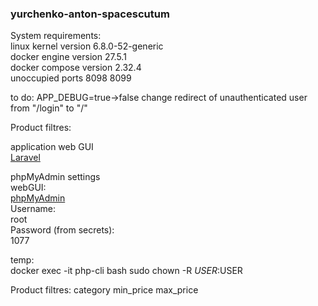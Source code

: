 ### yurchenko-anton-spacescutum

System requirements:  
linux kernel version 6.8.0-52-generic  
docker engine version 27.5.1  
docker compose version 2.32.4  
unoccupied ports 8098 8099  


to do:
APP_DEBUG=true->false
change redirect of unauthenticated user from "/login" to "/"

Product filtres:


application web GUI  
[Laravel](http://localhost:8099)  

phpMyAdmin settings  
webGUI:   
[phpMyAdmin](http://localhost:8098)  
Username:  
root  
Password (from secrets):  
1077  

temp:  
docker exec -it php-cli bash
sudo chown -R $USER:$USER

Product filtres:
category
min_price
max_price